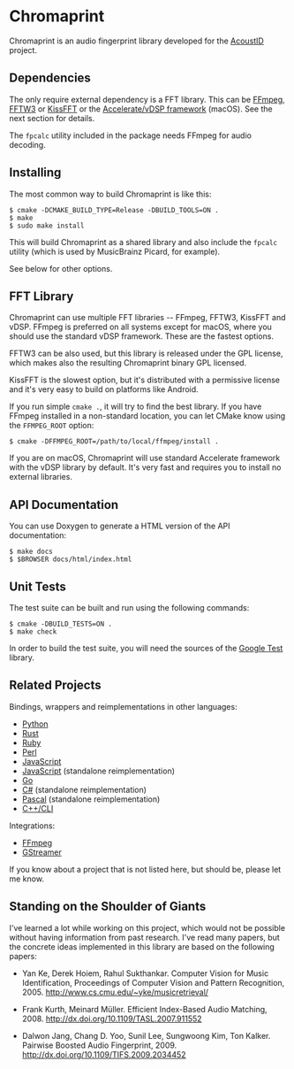 Chromaprint
===========

Chromaprint is an audio fingerprint library developed for the [AcoustID][acoustid] project.

[acoustid]: https://acoustid.org/

Dependencies
------------

The only require external dependency is a FFT library.
This can be [FFmpeg][ffmpeg], [FFTW3][fftw] or [KissFFT][kissfft] or
the [Accelerate/vDSP framework][vdsp] (macOS).
See the next section for details.

The `fpcalc` utility included in the package needs FFmpeg for audio decoding.

[ffmpeg]: https://www.ffmpeg.org/
[fftw]: http://www.fftw.org/
[kissfft]: https://sourceforge.net/projects/kissfft/
[vdsp]: https://developer.apple.com/reference/accelerate/1652565-vdsp

Installing
----------

The most common way to build Chromaprint is like this:

    $ cmake -DCMAKE_BUILD_TYPE=Release -DBUILD_TOOLS=ON .
    $ make
    $ sudo make install

This will build Chromaprint as a shared library and also include the `fpcalc`
utility (which is used by MusicBrainz Picard, for example).

See below for other options.

FFT Library
-----------

Chromaprint can use multiple FFT libraries -- FFmpeg, FFTW3, KissFFT and vDSP.
FFmpeg is preferred on all systems except for macOS, where you should use
the standard vDSP framework. These are the fastest options.

FFTW3 can be also used, but this library is released under the GPL
license, which makes also the resulting Chromaprint binary GPL licensed.

KissFFT is the slowest option, but it's distributed with a permissive license and
it's very easy to build on platforms like Android.

If you run simple `cmake .`, it will try to find the best library.
If you have FFmpeg installed in a non-standard location,
you can let CMake know using the `FFMPEG_ROOT` option:

    $ cmake -DFFMPEG_ROOT=/path/to/local/ffmpeg/install .

If you are on macOS, Chromaprint will use standard Accelerate framework
with the vDSP library by default. It's very fast and requires you to install
no external libraries.

API Documentation
-----------------

You can use Doxygen to generate a HTML version of the API documentation:

    $ make docs
    $ $BROWSER docs/html/index.html

Unit Tests
----------

The test suite can be built and run using the following commands:

    $ cmake -DBUILD_TESTS=ON .
    $ make check

In order to build the test suite, you will need the sources of the [Google Test][gtest] library.

[gtest]: https://github.com/google/googletest

Related Projects
----------------

Bindings, wrappers and reimplementations in other languages:

 * [Python](https://github.com/beetbox/pyacoustid)
 * [Rust](https://github.com/jameshurst/rust-chromaprint)
 * [Ruby](https://github.com/TMXCredit/chromaprint)
 * [Perl](https://github.com/jonathanstowe/Audio-Fingerprint-Chromaprint)
 * [JavaScript](https://github.com/parshap/node-fpcalc)
 * [JavaScript](https://github.com/bjjb/chromaprint.js) (standalone reimplementation)
 * [Go](https://github.com/go-fingerprint/gochroma)
 * [C#](https://github.com/wo80/AcoustID.NET) (standalone reimplementation)
 * [Pascal](https://github.com/CMCHTPC/ChromaPrint) (standalone reimplementation)
 * [C++/CLI](https://github.com/CyberSinh/Luminescence.Audio)

Integrations:

 * [FFmpeg](https://www.ffmpeg.org/ffmpeg-formats.html#chromaprint-1)
 * [GStreamer](http://cgit.freedesktop.org/gstreamer/gst-plugins-bad/tree/ext/chromaprint)

If you know about a project that is not listed here, but should be, please let me know.

Standing on the Shoulder of Giants
----------------------------------

I've learned a lot while working on this project, which would not be possible
without having information from past research. I've read many papers, but the
concrete ideas implemented in this library are based on the following papers:

 * Yan Ke, Derek Hoiem, Rahul Sukthankar. Computer Vision for Music
   Identification, Proceedings of Computer Vision and Pattern Recognition, 2005.
   http://www.cs.cmu.edu/~yke/musicretrieval/

 * Frank Kurth, Meinard Müller. Efficient Index-Based Audio Matching, 2008.
   http://dx.doi.org/10.1109/TASL.2007.911552

 * Dalwon Jang, Chang D. Yoo, Sunil Lee, Sungwoong Kim, Ton Kalker.
   Pairwise Boosted Audio Fingerprint, 2009.
   http://dx.doi.org/10.1109/TIFS.2009.2034452

